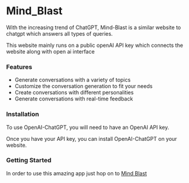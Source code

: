 # Mind_Blast

With the increasing trend of ChatGPT, Mind-Blast is a similar website to chatgpt which answers all types of queries.

This website mainly runs on a public openAI API key which connects the website along with open ai interface

### Features

- Generate conversations with a variety of topics
- Customize the conversation generation to fit your needs
- Create conversations with different personalities
- Generate conversations with real-time feedback

### Installation

To use OpenAI-ChatGPT, you will need to have an OpenAI API key.

Once you have your API key, you can install OpenAI-ChatGPT on your website.

### Getting Started
In order to use this amazing app just hop on to [Mind Blast](https://mind-blast.vercel.app/)
